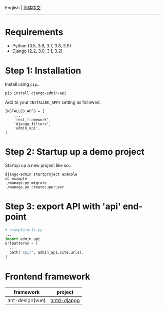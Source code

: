 English | [简体中文](./README.zh-CN.md)

----

# Requirements

* Python (3.5, 3.6, 3.7, 3.8, 3.9)
* Django (2.2, 3.0, 3.1, 3.2)

# Step 1: Installation

Install using `pip`...

    pip install django-admin-api

Add  to your `INSTALLED_APPS` setting as followed.

    INSTALLED_APPS = [
        ...
        'rest_framework',
        'django_filters',
        'admin_api',
    ]

# Step 2: Startup up a demo project

Startup up a new project like so...

    django-admin startproject example
    cd example
    ./manage.py migrate
    ./manage.py createsuperuser

# Step 3: export API with 'api' end-point

```python
# example/urls.py
...
import admin_api
urlpatterns = [
  ...
  path('api/', admin_api.site.urls),
]
```

# Frontend framework

framework | project
---|---
ant-design(vue) | [antd-django](https://github.com/django-extend/antd-django.git)

